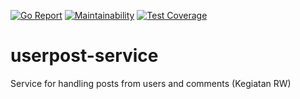 [![Go Report](https://goreportcard.com/badge/github.com/sapawarga/userpost-service)](https://goreportcard.com/badge/github.com/sapawarga/userpost-service)
[![Maintainability](https://api.codeclimate.com/v1/badges/25c8f07fb5ef88810971/maintainability)](https://codeclimate.com/github/sapawarga/userpost-service/maintainability)
[![Test Coverage](https://api.codeclimate.com/v1/badges/25c8f07fb5ef88810971/test_coverage)](https://codeclimate.com/github/sapawarga/userpost-service/test_coverage)

# userpost-service
Service for handling posts from users and comments (Kegiatan RW)
